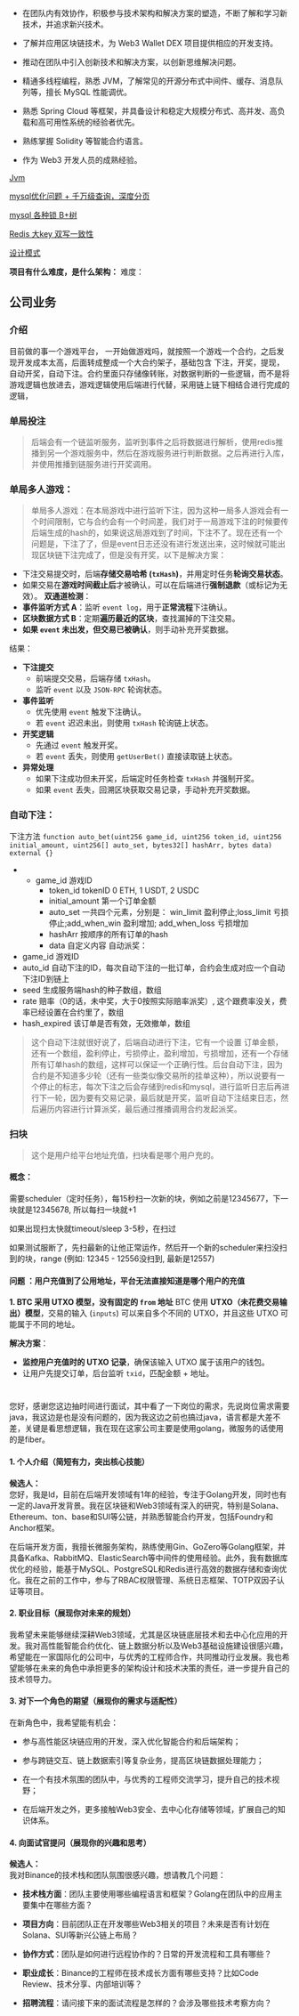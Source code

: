 
- 在团队内有效协作，积极参与技术架构和解决方案的塑造，不断了解和学习新技术，并追求新兴技术。
- 了解并应用区块链技术，为 Web3 Wallet DEX 项目提供相应的开发支持。
- 推动在团队中引入创新技术和解决方案，以创新思维解决问题。

- 精通多线程编程，熟悉 JVM，了解常见的开源分布式中间件、缓存、消息队列等，擅长 MySQL 性能调优。
- 熟悉 Spring Cloud 等框架，并具备设计和稳定大规模分布式、高并发、高负载和高可用性系统的经验者优先。

- 熟练掌握 Solidity 等智能合约语言。
- 作为 Web3 开发人员的成熟经验。



[Jvm](../../后端/Java/Interview/Interview.md#^10fe41)

[mysql优化问题 + 千万级查询，深度分页](../../后端/SQL/Mysql/优化问题.md#^176b49)

[mysql 各种锁   B+树](../../后端/SQL/Mysql/面试问题.md#^96de15)

[Redis 大key 双写一致性](../../后端/SQL/Redis/Redis导学.md)

[设计模式](../../思想/设计模式/设计模式.md)


**项目有什么难度，是什么架构：**
难度：

## 公司业务
### 介绍
目前做的事一个游戏平台，
一开始做游戏吗，就按照一个游戏一个合约，之后发现开发成本太高，后面转成整成一个大合约架子，基础包含 下注，开奖，提现，自动开奖，自动下注。合约里面只存储像转账，对数据判断的一些逻辑，而不是将游戏逻辑也放进去，游戏逻辑使用后端进行代替，采用链上链下相结合进行完成的逻辑，

### **单局投注**
> 后端会有一个链监听服务，监听到事件之后将数据进行解析，使用redis推播到另一个游戏服务中，然后在游戏服务进行判断数据。之后再进行入库，并使用推播到链服务进行开奖调用。


### **单局多人游戏：**
> 单局多人游戏：在本局游戏中进行监听下注，因为这种一局多人游戏会有一个时间限制，它与合约会有一个时间差，我们对于一局游戏下注的时候要传后端生成的hash的，如果说这局游戏到了时间，下注不了。现在还有一个问题是，下注了了，但是event日志还没有进行发送出来，这时候就可能出现区块链下注完成了，但是没有开奖，以下是解决方案：

- 下注交易提交时，后端**存储交易哈希 (`txHash`)**，并用定时任务**轮询交易状态**。
- 如果交易在**游戏时间截止后**才被确认，可以在后端进行**强制退款**（或标记为无效）。
**双通道检测**：
- **事件监听方式 A**：监听 `event log`，用于**正常流程**下注确认。
- **区块数据方式 B**：定期**遍历最近的区块**，查找漏掉的下注交易。
- **如果 `event` 未出发，但交易已被确认**，则手动补充开奖数据。

结果：
- **下注提交**
    - 前端提交交易，后端存储 `txHash`。
    - 监听 `event` 以及 `JSON-RPC` 轮询状态。
- **事件监听**
    - 优先使用 `event` 触发下注确认。
    - 若 `event` 迟迟未出，则使用 `txHash` 轮询链上状态。
- **开奖逻辑**
    - 先通过 `event` 触发开奖。
    - 若 `event` 丢失，则使用 `getUserBet()` 直接读取链上状态。
- **异常处理**
    - 如果下注成功但未开奖，后端定时任务检查 `txHash` 并强制开奖。
    - 如果 `event` 丢失，回溯区块获取交易记录，手动补充开奖数据。


### **自动下注：**
下注方法 `function auto_bet(uint256 game_id, uint256 token_id, uint256 initial_amount, uint256[] auto_set, bytes32[] hashArr, bytes data) external {}`
- - game_id 游戏ID
    - token_id tokenID 0 ETH, 1 USDT, 2 USDC
    - initial_amount 第一个订单金额
    - auto_set 一共四个元素，分别是： win_limit 盈利停止;loss_limit 亏损停止;add_when_win 盈利增加; add_when_loss 亏损增加
    - hashArr 按顺序的所有订单的hash
    - data 自定义内容
自动派奖：
- game_id 游戏ID
- auto_id 自动下注的ID，每次自动下注的一批订单，合约会生成对应一个自动下注ID到链上
- seed 生成服务端hash的种子数组，数组
- rate 赔率（0的话，未中奖，大于0按照实际赔率派奖）, 这个跟费率没关，费率已经设置在合约里了，数组
- hash_expired 该订单是否有效，无效撤单，数组
> 这个自动下注就很好说了，后端自动进行下注，它有一个设置 订单金额，还有一个数组，盈利停止，亏损停止，盈利增加，亏损增加，还有一个存储所有订单hash的数组，这样可以保证一个正确行性。后台自动下注，因为合约是不知道多少轮（还有一些类似像交易所的挂单这种），所以说要有一个停止的标志，每次下注之后会存储到redis和mysql，进行监听日志后再进行下一轮，因为要有交易记录，最后就是开奖，监听自动下注结束日志，然后遍历内容进行计算派奖，最后通过推播调用合约发起派奖。


### 扫块
> 这个是用户给平台地址充值，扫块看是哪个用户充的。

####  概念：
需要scheduler（定时任务），每15秒扫一次新的块，例如之前是12345677，下一块就是12345678, 所以每扫一块就+1

如果出现扫太快就timeout/sleep 3-5秒，在扫过

如果测试服断了，先扫最新的让他正常运作，然后开一个新的scheduler来扫没扫到的块，range (例如: 12345 - 12556没扫到, 最新是12557)
#### 问题 ：用户充值到了公用地址，平台无法直接知道是哪个用户的充值
**1. BTC 采用 UTXO 模型，没有固定的 `from` 地址**
BTC 使用 **UTXO（未花费交易输出）模型**，交易的输入 (`inputs`) 可以来自多个不同的 UTXO，并且这些 UTXO 可能属于不同的地址。


**解决方案**： 
- **监控用户充值时的 UTXO 记录**，确保该输入 UTXO 属于该用户的钱包。
- 让用户先提交订单，后台监听 `txid`，匹配金额 + 地址。





# 
您好，感谢您这边抽时间进行面试，其中看了一下岗位的需求，先说岗位需求需要java，我这边是也是没有问题的，因为我这边之前也搞过java，语言都是大差不差，关键是看思想逻辑，我在现在这家公司主要是使用golang，微服务的话使用的是fiber。




#### **1. 个人介绍（简短有力，突出核心技能）**

**候选人：**  
您好，我是ld，目前在后端开发领域有1年的经验，专注于Golang开发，同时也有一定的Java开发背景。我在区块链和Web3领域有深入的研究，特别是Solana、Ethereum、ton、base和SUI等公链，并熟悉智能合约开发，包括Foundry和Anchor框架。

在后端开发方面，我擅长微服务架构，熟练使用Gin、GoZero等Golang框架，并具备Kafka、RabbitMQ、ElasticSearch等中间件的使用经验。此外，我有数据库优化的经验，能基于MySQL、PostgreSQL和Redis进行高效的数据存储和查询优化。我在之前的工作中，参与了RBAC权限管理、系统日志框架、TOTP双因子认证等项目。

#### **2. 职业目标（展现你对未来的规划）**

我希望未来能够继续深耕Web3领域，尤其是区块链底层技术和去中心化应用的开发。我对高性能智能合约优化、链上数据分析以及Web3基础设施建设很感兴趣，希望能在一家国际化的公司中，与优秀的工程师合作，共同推动行业发展。我也希望能够在未来的角色中承担更多的架构设计和技术决策的责任，进一步提升自己的技术领导力。

#### **3. 对下一个角色的期望（展现你的需求与适配性）**

在新角色中，我希望能有机会：

- 参与高性能区块链应用的开发，深入优化智能合约和后端架构；
    
- 参与跨链交互、链上数据索引等复杂业务，提高区块链数据处理能力；
    
- 在一个有技术氛围的团队中，与优秀的工程师交流学习，提升自己的技术视野；
    
- 在后端开发之外，更多接触Web3安全、去中心化存储等领域，扩展自己的知识体系。
    

#### **4. 向面试官提问（展现你的兴趣和思考）**

**候选人：**  
我对Binance的技术栈和团队氛围很感兴趣，想请教几个问题：

- **技术栈方面**：团队主要使用哪些编程语言和框架？Golang在团队中的应用主要集中在哪些方面？
    
- **项目方向**：目前团队正在开发哪些Web3相关的项目？未来是否有计划在Solana、SUI等新兴公链上布局？
    
- **协作方式**：团队是如何进行远程协作的？日常的开发流程和工具有哪些？
    
- **职业成长**：Binance的工程师在技术成长方面有哪些支持？比如Code Review、技术分享、内部培训等？
    
- **招聘流程**：请问接下来的面试流程是怎样的？会涉及哪些技术考察方向？
